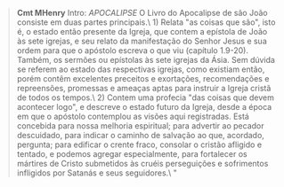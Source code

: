 
> **Cmt MHenry** Intro: *APOCALIPSE* O Livro do Apocalipse de são João consiste em duas partes principais.\ 1) Relata "as coisas que são", isto é, o estado então presente da Igreja, que contem a epístola de João às sete igrejas, e seu relato da manifestação do Senhor Jesus e sua ordem para que o apóstolo escreva o que viu (capítulo 1.9-20). Também, os sermões ou epístolas às sete igrejas da Ásia. Sem dúvida se referem ao estado das respectivas igrejas, como existiam então, porém contêm excelentes preceitos e exortações, recomendações e repreensões, promessas e ameaças aptas para instruir a Igreja cristã de todos os tempos.\ 2) Contem uma profecia "das coisas que devem acontecer logo", e descreve o estado futuro da Igreja, desde a época em que o apóstolo contemplou as visões aqui registradas. Está concebida para nossa melhoria espiritual; para advertir ao pecador descuidado, para indicar o caminho de salvação ao que, acordado, pergunta; para edificar o crente fraco, consolar o cristão afligido e tentado, e podemos agregar especialmente, para fortalecer os mártires de Cristo submetidos às cruéis perseguições e sofrimentos infligidos por Satanás e seus seguidores.\ "